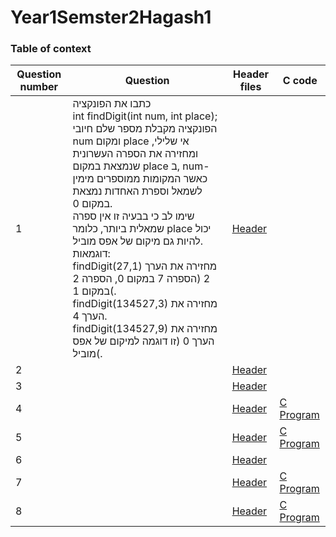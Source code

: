 # Year1Semster2Hagash1
### Table of context
Question number | Question | Header files | C code
------------ | ------------- | ------------- | -------------
1 | כתבו את הפונקציה<br>int findDigit(int num, int place);<br>הפונקציה מקבלת מספר שלם חיובי num ומקום place אי שלילי, ומחזירה את הספרה העשרונית שנמצאת במקום place ב, num- כאשר המקומות ממוספרים מימין לשמאל וספרת האחדות נמצאת במקום 0.<br>שימו לב כי בבעיה זו אין ספרה שמאלית ביותר, כלומר place יכול להיות גם מיקום של אפס מוביל. <br>דוגמאות:<br>findDigit(27,1) מחזירה את הערך 2 (הספרה 7 במקום 0, הספרה 2 במקום 1(.<br>findDigit(134527,3) מחזירה את הערך 4.<br>findDigit(134527,9) מחזירה את הערך  0 (זו דוגמה למיקום של אפס מוביל(. | [Header](https://github.com/Code-Nat/Year1Semster2Hagash1/blob/master/Year1Semster2Hagash1/Q1.h) | 
2 | | [Header](https://github.com/Code-Nat/Year1Semster2Hagash1/blob/master/Year1Semster2Hagash1/Q2.h) | 
3 | | [Header](https://github.com/Code-Nat/Year1Semster2Hagash1/blob/master/Year1Semster2Hagash1/Q3.h) | 
4 | | [Header](https://github.com/Code-Nat/Year1Semster2Hagash1/blob/master/Year1Semster2Hagash1/Q4.h) | [C Program](https://github.com/Code-Nat/Year1Semster2Hagash1/blob/master/Year1Semster2Hagash1/Q4.c)
5 | | [Header](https://github.com/Code-Nat/Year1Semster2Hagash1/blob/master/Year1Semster2Hagash1/Q5.h) | [C Program](https://github.com/Code-Nat/Year1Semster2Hagash1/blob/master/Year1Semster2Hagash1/Q5.c)
6 | | [Header](https://github.com/Code-Nat/Year1Semster2Hagash1/blob/master/Year1Semster2Hagash1/Q6.h) | 
7 | | [Header](https://github.com/Code-Nat/Year1Semster2Hagash1/blob/master/Year1Semster2Hagash1/Q7.h) | [C Program](https://github.com/Code-Nat/Year1Semster2Hagash1/blob/master/Year1Semster2Hagash1/Q7.c)
8 | | [Header](https://github.com/Code-Nat/Year1Semster2Hagash1/blob/master/Year1Semster2Hagash1/Q8.h) | [C Program](https://github.com/Code-Nat/Year1Semster2Hagash1/blob/master/Year1Semster2Hagash1/Q8.c)
